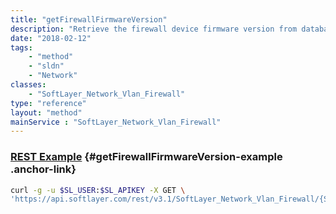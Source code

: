 ```yaml
---
title: "getFirewallFirmwareVersion"
description: "Retrieve the firewall device firmware version from database. "
date: "2018-02-12"
tags:
    - "method"
    - "sldn"
    - "Network"
classes:
    - "SoftLayer_Network_Vlan_Firewall"
type: "reference"
layout: "method"
mainService : "SoftLayer_Network_Vlan_Firewall"
---
```


### [REST Example](#getFirewallFirmwareVersion-example) <a href="/article/rest/"><i class="fas fa-question"></i></a> {#getFirewallFirmwareVersion-example .anchor-link} 
```bash
curl -g -u $SL_USER:$SL_APIKEY -X GET \
'https://api.softlayer.com/rest/v3.1/SoftLayer_Network_Vlan_Firewall/{SoftLayer_Network_Vlan_FirewallID}/getFirewallFirmwareVersion'
```
